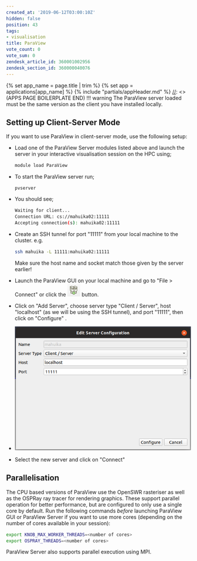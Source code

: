 ```yaml
---
created_at: '2019-06-12T03:00:10Z'
hidden: false
position: 43
tags:
- visualisation
title: ParaView
vote_count: 0
vote_sum: 0
zendesk_article_id: 360001002956
zendesk_section_id: 360000040076
---
```



[//]: <> (APPS PAGE BOILERPLATE START)
{% set app_name = page.title | trim %}
{% set app = applications[app_name] %}
{% include "partials/appHeader.md" %}
[//]: <> (APPS PAGE BOILERPLATE END)
!!! warning
     The ParaView server loaded must be the same version as the client you
     have installed locally.

## Setting up Client-Server Mode

If you want to use ParaView in client-server mode, use the following
setup:

- Load one of the ParaView Server modules listed above and launch the
    server in your interactive visualisation session on the HPC using;

    ```sh
    module load ParaView
    ```

- To start the ParaView server run;  

    ```dh
    pvserver
    ```

- You should see;

    ```sh
    Waiting for client...
    Connection URL: cs://mahuika02:11111
    Accepting connection(s): mahuika02:11111
    ```


- Create an SSH tunnel for port "11111" from your local machine to the
    cluster. e.g.

    ```sh
    ssh mahuika -L 11111:mahuika02:11111
    ```

    Make sure the host name and socket match those given by the server
    earlier!

- Launch the ParaView GUI on your local machine and go to "File &gt;
    Connect" or click
    the ![mceclip0.png](../../assets/images/ParaView.png) button.

- Click on "Add Server", choose server type "Client / Server", host
    "localhost" (as we will be using the SSH tunnel), and port "11111",
    then click on "Configure" .

- ![mceclip1.png](../../assets/images/ParaView_0.png)

- Select the new server and click on "Connect"

## Parallelisation

The CPU based versions of ParaView use the OpenSWR rasteriser as well as
the OSPRay ray tracer for rendering graphics. These support parallel
operation for better performance, but are configured to only use a
single core by default. Run the following commands *before* launching
ParaView GUI or ParaView Server if you want to use more cores (depending
on the number of cores available in your session):

```sh
export KNOB_MAX_WORKER_THREADS=<number of cores>
export OSPRAY_THREADS=<number of cores>
```

ParaView Server also supports parallel execution using MPI.
